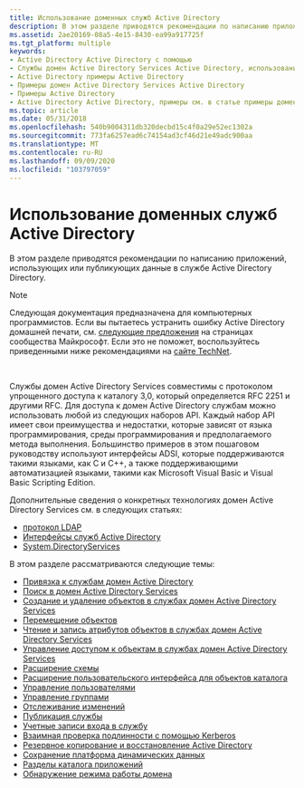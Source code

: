 ```yaml
---
title: Использование доменных служб Active Directory
description: В этом разделе приводятся рекомендации по написанию приложений, использующих или публикующих данные в службе Active Directory Directory.
ms.assetid: 2ae20169-08a5-4e15-8430-ea99a917725f
ms.tgt_platform: multiple
keywords:
- Active Directory Active Directory с помощью
- Службы домен Active Directory Services Active Directory, использование
- Active Directory примеры Active Directory
- Примеры домен Active Directory Services Active Directory
- Примеры Active Directory
- Active Directory Active Directory, примеры см. в статье примеры домен Active Directory служб.
ms.topic: article
ms.date: 05/31/2018
ms.openlocfilehash: 540b9004311db320decbd15c4f0a29e52ec1302a
ms.sourcegitcommit: 773fa6257ead6c74154ad3cf46d21e49adc900aa
ms.translationtype: MT
ms.contentlocale: ru-RU
ms.lasthandoff: 09/09/2020
ms.locfileid: "103797059"
---
```

# <a name="using-active-directory-domain-services"></a>Использование доменных служб Active Directory

В этом разделе приводятся рекомендации по написанию приложений, использующих или публикующих данные в службе Active Directory Directory.

> [!Note]  
> Следующая документация предназначена для компьютерных программистов. Если вы пытаетесь устранить ошибку Active Directory домашней печати, см. [следующие предложения](https://answers.microsoft.com/windows/forum/all/clicking-find-printer-shows-error-the-active/52bfd961-ff62-4397-b8cf-a0708f0cb3d2) на страницах сообщества Майкрософт. Если это не поможет, воспользуйтесь приведенными ниже рекомендациями на [сайте TechNet](https://social.technet.microsoft.com/Forums/windowsserver/d6212275-24d6-4168-830a-9441f861cb76/error-message-when-attempting-to-print-active-directory-domain-service-is-currently-unavailable?forum=winserverprint).

 

Службы домен Active Directory Services совместимы с протоколом упрощенного доступа к каталогу 3,0, который определяется RFC 2251 и другими RFC. Для доступа к домен Active Directory службам можно использовать любой из следующих наборов API. Каждый набор API имеет свои преимущества и недостатки, которые зависят от языка программирования, среды программирования и предполагаемого метода выполнения. Большинство примеров в этом пошаговом руководству используют интерфейсы ADSI, которые поддерживаются такими языками, как C и C++, а также поддерживающими автоматизацией языками, такими как Microsoft Visual Basic и Visual Basic Scripting Edition.

Дополнительные сведения о конкретных технологиях домен Active Directory Services см. в следующих статьях:

-   [протокол LDAP](/previous-versions/windows/desktop/ldap/lightweight-directory-access-protocol-ldap-api)
-   [Интерфейсы служб Active Directory](../adsi/active-directory-service-interfaces-adsi.md)
-   [System.DirectoryServices](/dotnet/api/system.directoryservices)

В этом разделе рассматриваются следующие темы:

-   [Привязка к службам домен Active Directory](binding-to-active-directory-domain-services.md)
-   [Поиск в домен Active Directory Services](searching-in-active-directory-domain-services.md)
-   [Создание и удаление объектов в службах домен Active Directory Services](creating-and-deleting-objects-in-active-directory-domain-services.md)
-   [Перемещение объектов](moving-objects.md)
-   [Чтение и запись атрибутов объектов в службах домен Active Directory Services](reading-and-writing-attributes-of-objects-in-active-directory-domain-services.md)
-   [Управление доступом к объектам в службах домен Active Directory Services](controlling-access-to-objects-in-active-directory-domain-services.md)
-   [Расширение схемы](extending-the-schema.md)
-   [Расширение пользовательского интерфейса для объектов каталога](extending-the-user-interface-for-directory-objects.md)
-   [Управление пользователями](managing-users.md)
-   [Управление группами](managing-groups.md)
-   [Отслеживание изменений](tracking-changes.md)
-   [Публикация службы](service-publication.md)
-   [Учетные записи входа в службу](service-logon-accounts.md)
-   [Взаимная проверка подлинности с помощью Kerberos](mutual-authentication-using-kerberos.md)
-   [Резервное копирование и восстановление Active Directory](backing-up-and-restoring-an-active-directory-server.md)
-   [Сохранение платформа динамических данных](storing-dynamic-data.md)
-   [Разделы каталога приложений](application-directory-partitions.md)
-   [Обнаружение режима работы домена](detecting-the-operation-mode-of-a-domain.md)

 

 